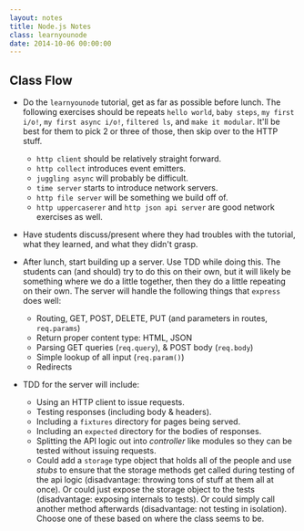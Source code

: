 ```yaml
---
layout: notes
title: Node.js Notes
class: learnyounode
date: 2014-10-06 00:00:00
---
```


## Class Flow


- Do the `learnyounode` tutorial, get as far as possible before lunch. The
  following exercises should be repeats `hello world`, `baby steps`,
  `my first i/o!`, `my first async i/o!`, `filtered ls`, and `make it modular`.
  It'll be best for them to pick 2 or three of those, then skip over to the
  HTTP stuff.
  - `http client` should be relatively straight forward.
  - `http collect` introduces event emitters.
  - `juggling async` will probably be difficult.
  - `time server` starts to introduce network servers.
  - `http file server` will be something we build off of.
  - `http uppercaserer` and `http json api server` are good network exercises
    as well.

- Have students discuss/present where they had troubles with the tutorial, what
  they learned, and what they didn't grasp.

- After lunch, start building up a server. Use TDD while doing this. The
  students can (and should) try to do this on their own, but it will likely be
  something where we do a little together, then they do a little repeating on
  their own. The server will handle the following things that `express` does
  well:
  - Routing, GET, POST, DELETE, PUT (and parameters in routes, `req.params`)
  - Return proper content type: HTML, JSON
  - Parsing GET queries (`req.query`),  & POST body (`req.body`)
  - Simple lookup of all input (`req.param()`)
  - Redirects

- TDD for the server will include:
  - Using an HTTP client to issue requests.
  - Testing responses (including body & headers).
  - Including a `fixtures` directory for pages being served.
  - Including an `expected` directory for the bodies of responses.
  - Splitting the API logic out into _controller_ like modules so they can be
    tested without issuing requests.
  - Could add a `storage` type object that holds all of the people and use
    _stubs_ to ensure that the storage methods get called during testing of the
    api logic (disadvantage: throwing tons of stuff at them all at once). Or
    could just expose the storage object to the tests (disadvantage: exposing
    internals to tests). Or could simply call another method afterwards
    (disadvantage: not testing in isolation). Choose one of these based on
    where the class seems to be.
